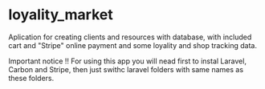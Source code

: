 # loyality_market
Aplication for  creating clients and resources with database, with included cart and "Stripe" online payment and some loyality and shop tracking data.

Important notice !!
For using this app you will nead first to instal Laravel, Carbon and Stripe, then just swithc laravel folders with same names as these folders.
